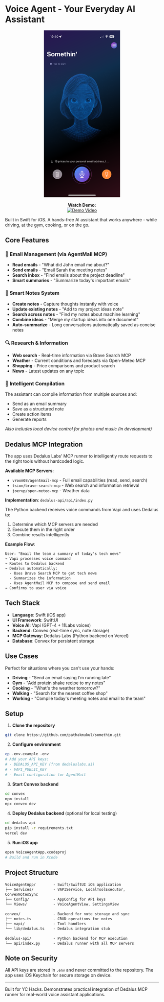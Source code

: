# Voice Agent - Your Everyday AI Assistant

<p align="center">
  <img src="https://raw.githubusercontent.com/pathakmukul/somethin/main/IMG_8551.PNG" width="250" alt="Voice Agent App Screenshot">
</p>

<p align="center">
  <strong>Watch Demo:</strong><br>
  <a href="https://youtu.be/DRFrmCRjPJw">
    <img src="https://img.youtube.com/vi/DRFrmCRjPJw/0.jpg" width="400" alt="Demo Video">
  </a>
</p>

Built in Swift for iOS. A hands-free AI assistant that works anywhere - while driving, at the gym, cooking, or on the go.

## Core Features

### 📧 **Email Management (via AgentMail MCP)**
- **Read emails** - "What did John email me about?"
- **Send emails** - "Email Sarah the meeting notes"
- **Search inbox** - "Find emails about the project deadline"
- **Smart summaries** - "Summarize today's important emails"

### 📝 **Smart Notes System**
- **Create notes** - Capture thoughts instantly with voice
- **Update existing notes** - "Add to my project ideas note"
- **Search across notes** - "Find my notes about machine learning"
- **Combine ideas** - "Merge my startup ideas into one document"
- **Auto-summarize** - Long conversations automatically saved as concise notes

### 🔍 **Research & Information**
- **Web search** - Real-time information via Brave Search MCP
- **Weather** - Current conditions and forecasts via Open-Meteo MCP
- **Shopping** - Price comparisons and product search
- **News** - Latest updates on any topic

### 🎯 **Intelligent Compilation**
The assistant can compile information from multiple sources and:
- Send as an email summary
- Save as a structured note
- Create action items
- Generate reports

*Also includes local device control for photos and music (in development)*

## Dedalus MCP Integration

The app uses Dedalus Labs' MCP runner to intelligently route requests to the right tools without hardcoded logic.

**Available MCP Servers**:
- `vroom08/agentmail-mcp` - Full email capabilities (read, send, search)
- `tsion/brave-search-mcp` - Web search and information retrieval  
- `joerup/open-meteo-mcp` - Weather data

**Implementation**: `dedalus-api/api/index.py`

The Python backend receives voice commands from Vapi and uses Dedalus to:
1. Determine which MCP servers are needed
2. Execute them in the right order
3. Combine results intelligently

**Example Flow**:
```
User: "Email the team a summary of today's tech news"
→ Vapi processes voice command
→ Routes to Dedalus backend
→ Dedalus automatically:
  - Uses Brave Search MCP to get tech news
  - Summarizes the information
  - Uses AgentMail MCP to compose and send email
→ Confirms to user via voice
```

## Tech Stack

- **Language**: Swift (iOS app)
- **UI Framework**: SwiftUI
- **Voice AI**: Vapi (GPT-4 + 11Labs voices)
- **Backend**: Convex (real-time sync, note storage)
- **MCP Gateway**: Dedalus Labs (Python backend on Vercel)
- **Database**: Convex for persistent storage

## Use Cases

Perfect for situations where you can't use your hands:
- **Driving** - "Send an email saying I'm running late"
- **Gym** - "Add protein shake recipe to my notes"
- **Cooking** - "What's the weather tomorrow?"
- **Walking** - "Search for the nearest coffee shop"
- **Working** - "Compile today's meeting notes and email to the team"

## Setup

1. **Clone the repository**
```bash
git clone https://github.com/pathakmukul/somethin.git
```

2. **Configure environment**
```bash
cp .env.example .env
# Add your API keys:
# - DEDALUS_API_KEY (from dedaluslabs.ai)
# - VAPI_PUBLIC_KEY
# - Email configuration for AgentMail
```

3. **Start Convex backend**
```bash
cd convex
npm install
npx convex dev
```

4. **Deploy Dedalus backend** (optional for local testing)
```bash
cd dedalus-api
pip install -r requirements.txt
vercel dev
```

5. **Run iOS app**
```bash
open VoiceAgentApp.xcodeproj
# Build and run in Xcode
```

## Project Structure

```
VoiceAgentApp/        - Swift/SwiftUI iOS application
├── Services/         - VAPIService, LocalToolExecutor, ConvexNotesSync
├── Config/           - AppConfig for API keys
└── Views/            - VoiceAgentView, SettingsView

convex/               - Backend for note storage and sync
├── notes.ts          - CRUD operations for notes
├── vapi/             - Tool handlers
└── lib/dedalus.ts    - Dedalus integration stub

dedalus-api/          - Python backend for MCP execution
└── api/index.py      - Dedalus runner with all MCP servers
```

## Note on Security

All API keys are stored in `.env` and never committed to the repository. The app uses iOS Keychain for secure storage on device.

---

Built for YC Hacks. Demonstrates practical integration of Dedalus MCP runner for real-world voice assistant applications.